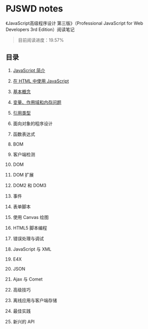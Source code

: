 # PJSWD notes

《JavaScript高级程序设计 第三版》（Professional JavaScript for Web Developers 3rd Edition）阅读笔记

> 目前阅读进度：19.57%

## 目录

1. [JavaScript 简介](./docs/chap01.md)

2. [在 HTML 中使用 JavaScript](./docs/chap02.md)

3. [基本概念](./docs/chap03.md)

4. [变量、作用域和内存问题](./docs/chap04.md)

5. [引用类型](./docs/chap05.md)

6. 面向对象的程序设计

7. 函数表达式

8. BOM

9. 客户端检测

10. DOM

11. DOM 扩展

12. DOM2 和 DOM3

13. 事件

14. 表单脚本

15. 使用 Canvas 绘图

16. HTML5 脚本编程

17. 错误处理与调试

18. JavaScript 与 XML

19. E4X

20. JSON

21. Ajax 与 Comet

22. 高级技巧

23. 离线应用与客户端存储

24. 最佳实践

25. 新兴的 API